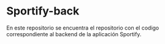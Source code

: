 # Sportify-back
En este repositorio se encuentra el repositorio con el codigo correspondiente al backend de la aplicación Sportify. 
